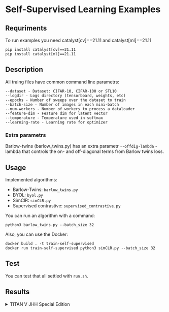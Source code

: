 # Self-Supervised Learning Examples
## Requriments

To run examples you need catalyst[cv]==21.11 and catalyst[ml]==21.11
```
pip install catalyst[cv]==21.11
pip install catalyst[ml]==21.11
```

## Description

All traing files have common command line parametrs:

    --dataset - Dataset: CIFAR-10, CIFAR-100 or STL10
    --logdir - Logs directory (tensorboard, weights, etc)
    --epochs - Number of sweeps over the dataset to train
    --batch-size - Number of images in each mini-batch
    --num-workers - Number of workers to process a dataloader
    --feature-dim - Feature dim for latent vector
    --temperature - Temperature used in softmax
    --learning-rate - Learning rate for optimizer

### Extra parametrs

Barlow-twins (barlow_twins.py) has an extra parametr ``--offdig-lambda`` - lambda that controls the on- and off-diagonal terms from Barlow twins loss.

## Usage

Implemented algorithms:
- Barlow-Twins: ``barlow_twins.py``
- BYOL: ``byol.py``
- SimClR: ``simCLR.py``
- Supervised contrastive: ``supervised_contrastive.py``

You can run an algorithm with a command:
```
python3 barlow_twins.py --batch_size 32
```
Also, you can use the Docker:
```
docker build . -t train-self-supervised
docker run train-self-supervised python3 simCLR.py --batch_size 32
```

## Test

You can test that all settled with ``run.sh``. 

## Results

<details>
<summary>TITAN V JHH Special Edition</summary>
<p>

### % correctly classified samples with sklearn.LogisticRegression on learned representations.

| accuracy01 | Barlow Twins  | BYOL          | simCLR        | Supervised Contrastive |
|------------|---------------|---------------|---------------|------------------------|
| CIFAR-10   | 25.68±2.82    | *33.85±2.71*  | *32.92±3.30*  | **77.78±2.53**          |
| CIFAR-100  | 5.24±1.18     | *11.88±1.83*  | *10.49±1.77*  | **37.56±2.93**          |
| STL10      | 27.77±3.27    | *31.22±2.98*  | *34.37±2.71*  | **63.17±2.78**          |

| accuracy03 | Barlow Twins  | BYOL          | simCLR        | Supervised Contrastive |
|------------|---------------|---------------|---------------|------------------------|
| CIFAR-10   | 56.03±3.47    | *67.74±3.50*  | *65.87±3.06*  | **96.16±1.13**          |
| CIFAR-100  | 12.40±2.10    | *23.70±2.46*  | *22.15±2.45*  | **61.33±2.71**          |
| STL10      | *60.08±3.68*  | 64.50±2.45    | *69.43±2.58*  | **89.57±2.02**          |

- **Bold** - Top1 performance results
- *Italic* - Top2 performance results

</p>
</details>

